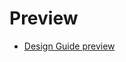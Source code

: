# Preview

* [Design Guide preview](https://raw.githack.com/w3c/coga/edits-to-patterns-jan-2020/content-usable/index.html)
